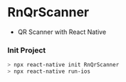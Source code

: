 # RnQrScanner
* QR Scanner with React Native

### Init Project
```bash
> npx react-native init RnQrScanner
> npx react-native run-ios
```